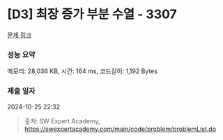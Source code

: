 # [D3] 최장 증가 부분 수열 - 3307 

[문제 링크](https://swexpertacademy.com/main/code/problem/problemDetail.do?contestProbId=AWBOKg-a6l0DFAWr) 

### 성능 요약

메모리: 28,036 KB, 시간: 164 ms, 코드길이: 1,192 Bytes

### 제출 일자

2024-10-25 22:32



> 출처: SW Expert Academy, https://swexpertacademy.com/main/code/problem/problemList.do